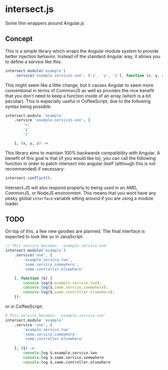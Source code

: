 intersect.js
============

Some thin wrappers around Angular.js


Concept
-------

This is a simple library which wraps the Angular module system to provide
better injection behavior. Instead of the standard Angular way, it allows you
to define a service like this:

```javascript
intersect.module('example')
	.service('example.services.one', ['x', 'y', 'z'], function (x, y, z) {});

```

This might seem like a little change, but it causes Angular to seem more
conventional in terms of CommonJS as well as provides the nice benefit that you
don't need to keep a function inside of an array (which is a bit peculiar).
This is especially useful in CoffeeScript, due to the following syntax being
possible:

```coffee
intersect.module 'example'
	.service 'example.services.one', [
		'x'
		'y'
		'z'

	], (x, y, z) ->

```

This library aims to maintain 100% backwards compatibility with Angular. A
benefit of this goal is that (if you would like to), you can call the following
function in order to patch intersect into angular itself (although this is not
recommended) if necessary:

```javascript
intersect.conflict();

```

Intersect.JS will also respond properly to being used in an AMD, CommonJS, or
NodeJS environment. This means that you wont have any pesky global `interface`
variable sitting around if you are using a module loader.


TODO
----

On top of this, a few new goodies are planned. The final interface is expected
to look like so in JavaScript:

```javascript
// This service becomes: 'example.service.one'
intersect.module('example')
	.service('one', [
		'example.service.two',
		'some.service.somewhere',
		'some.controller.elsewhere'

	], function ($) {
		console.log($.example.service.two);
		console.log($.some.service.somewhere);
		console.log($.some.controller.elsewhere);
	});

```

or in CoffeeScript:

```coffee
# This service becomes: 'example.service.one'
intersect.module 'example'
    .service 'one', [
        'example.service.two'
        'some.service.somewhere'
        'some.controller.elsewhere'
        
    ], ($) ->
        console.log $.example.service.two
        console.log $.some.service.somewhere
        console.log $.some.controller.elsewhere

```
